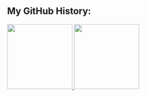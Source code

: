 <h2>My GitHub History:</h2>
<a href="https://github.com/danevairena">
  <img height="152em" src="https://github-readme-stats.vercel.app/api?username=danevairena&show_icons=false&bg_color=30,e96443,904e95&title_color=fff&text_color=fff" />
  <img height="152em" src="https://github-readme-stats.vercel.app/api/top-langs/?username=danevairena&bg_color=30,e96443,904e95&title_color=fff&text_color=fff&layout=compact" />
</a>
